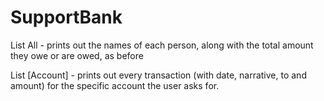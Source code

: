 # SupportBank

List All - prints out the names of each person, along with the total amount they owe or are owed, as before

List [Account] - prints out every transaction (with date, narrative, to and amount) for the specific account the user asks for.

